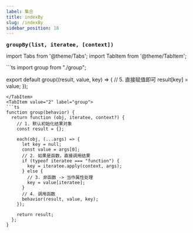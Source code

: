 ```yaml
---
label: 集合
title: indexBy
slug: /indexBy
sidebar_position: 18
---
```


<big><b>`groupBy(list, iteratee, [context])`</b></big>
&emsp;

import Tabs from '@theme/Tabs';
import TabItem from '@theme/TabItem';

<Tabs>
  <TabItem value="1" label="groupBy" default>
  ```ts
  import group from "./group";

  export default group((result, value, key) => {
    // 5. 直接赋值即可
    result[key] = value;
  });

  ```
  </TabItem>
  <TabItem value="2" label="group">
  ```ts
  function group(behavior) {
    return function (obj, iteratee, context?) {
      // 1. 默认初始化结果对象
      const result = {};

      each(obj, (...args) => {
        let key = null;
        const value = args[0];
        // 2. 如果是函数，直接调用结果
        if (typeof iteratee === "function") {
          key = iteratee.apply(context, args);
        } else {
          // 3. 非函数 -> 当作属性处理
          key = value[iteratee];
        }
        // 4. 调用函数
        behavior(result, value, key);
      });

      return result;
    };
}
  ```
  </TabItem>
</Tabs>

